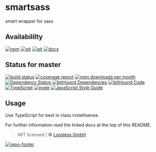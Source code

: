 # smartsass
smart wrapper for sass

## Availabililty
[![npm](https://pushrocks.gitlab.io/assets/repo-button-npm.svg)](https://www.npmjs.com/package/smartsass)
[![git](https://pushrocks.gitlab.io/assets/repo-button-git.svg)](https://GitLab.com/pushrocks/smartsass)
[![git](https://pushrocks.gitlab.io/assets/repo-button-mirror.svg)](https://github.com/pushrocks/smartsass)
[![docs](https://pushrocks.gitlab.io/assets/repo-button-docs.svg)](https://pushrocks.gitlab.io/smartsass/)

## Status for master
[![build status](https://GitLab.com/pushrocks/smartsass/badges/master/build.svg)](https://GitLab.com/pushrocks/smartsass/commits/master)
[![coverage report](https://GitLab.com/pushrocks/smartsass/badges/master/coverage.svg)](https://GitLab.com/pushrocks/smartsass/commits/master)
[![npm downloads per month](https://img.shields.io/npm/dm/smartsass.svg)](https://www.npmjs.com/package/smartsass)
[![Dependency Status](https://david-dm.org/pushrocks/smartsass.svg)](https://david-dm.org/pushrocks/smartsass)
[![bitHound Dependencies](https://www.bithound.io/github/pushrocks/smartsass/badges/dependencies.svg)](https://www.bithound.io/github/pushrocks/smartsass/master/dependencies/npm)
[![bitHound Code](https://www.bithound.io/github/pushrocks/smartsass/badges/code.svg)](https://www.bithound.io/github/pushrocks/smartsass)
[![TypeScript](https://img.shields.io/badge/TypeScript-2.x-blue.svg)](https://nodejs.org/dist/latest-v6.x/docs/api/)
[![node](https://img.shields.io/badge/node->=%206.x.x-blue.svg)](https://nodejs.org/dist/latest-v6.x/docs/api/)
[![JavaScript Style Guide](https://img.shields.io/badge/code%20style-standard-brightgreen.svg)](http://standardjs.com/)

## Usage
Use TypeScript for best in class instellisense.

For further information read the linked docs at the top of this README.

> MIT licensed | **&copy;** [Lossless GmbH](https://lossless.gmbh)

[![repo-footer](https://pushrocks.gitlab.io/assets/repo-footer.svg)](https://push.rocks)
